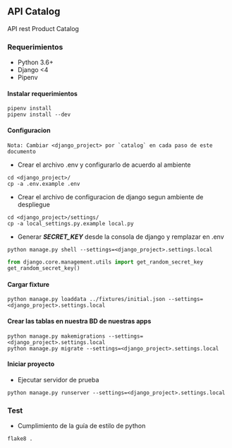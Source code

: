## API Catalog

API rest Product Catalog

### Requerimientos
* Python 3.6+
* Django <4
* Pipenv

#### Instalar requerimientos
```
pipenv install
pipenv install --dev
```

#### Configuracion
```
Nota: Cambiar <django_project> por `catalog` en cada paso de este documento
```

* Crear el archivo .env y configurarlo de acuerdo al ambiente
```
cd <django_project>/
cp -a .env.example .env
```

* Crear el archivo de configuracion de django segun ambiente de despliegue
```
cd <django_project>/settings/
cp -a local_settings.py.example local.py
```

* Generar **_SECRET_KEY_** desde la consola de django y remplazar en .env
```
python manage.py shell --settings=<django_project>.settings.local
```

```python
from django.core.management.utils import get_random_secret_key
get_random_secret_key()
```

#### Cargar fixture
```
python manage.py loaddata ../fixtures/initial.json --settings=<django_project>.settings.local
```
#### Crear las tablas en nuestra BD de nuestras apps
```
python manage.py makemigrations --settings=<django_project>.settings.local
python manage.py migrate --settings=<django_project>.settings.local
```

#### Iniciar proyecto

* Ejecutar servidor de prueba
```
python manage.py runserver --settings=<django_project>.settings.local
```

### Test
* Cumplimiento de la guía de estilo de python
```
flake8 .
```